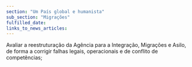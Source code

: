 ```yaml
---
section: "Um País global e humanista"
sub_section: "Migrações"
fulfilled_date:
links_to_news_articles:
---
```


Avaliar a reestruturação da Agência para a Integração, Migrações e Asilo, de forma a corrigir falhas legais, operacionais e de conflito de competências;